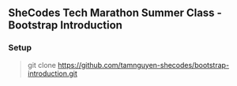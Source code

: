 ## SheCodes Tech Marathon Summer Class - Bootstrap Introduction

### Setup

> git clone https://github.com/tamnguyen-shecodes/bootstrap-introduction.git
